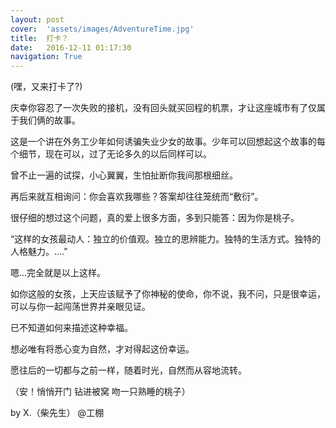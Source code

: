 ```yaml
---
layout: post
cover:  'assets/images/AdventureTime.jpg'
title:  打卡？
date:   2016-12-11 01:17:30
navigation: True
---
```


(嘿，又来打卡了?)

庆幸你容忍了一次失败的接机，没有回头就买回程的机票，才让这座城市有了仅属于我们俩的故事。

这是一个讲在外务工少年如何诱骗失业少女的故事。少年可以回想起这个故事的每个细节，现在可以，过了无论多久的以后同样可以。

曾不止一遍的试探，小心翼翼，生怕扯断你我间那根细丝。

再后来就互相询问：你会喜欢我哪些？答案却往往笼统而“敷衍”。

很仔细的想过这个问题，真的爱上很多方面，多到只能答：因为你是桃子。

“这样的女孩最动人：独立的价值观。独立的思辨能力。独特的生活方式。独特的人格魅力。....”

嗯...完全就是以上这样。

如你这般的女孩，上天应该赋予了你神秘的使命，你不说，我不问，只是很幸运，可以与你一起闯荡世界并亲眼见证。

已不知道如何来描述这种幸福。

想必唯有将悉心变为自然，才对得起这份幸运。

愿往后的一切都与之前一样，随着时光，自然而从容地流转。

（安！悄悄开门 钻进被窝 吻一只熟睡的桃子）

by X.（柴先生） @工棚
